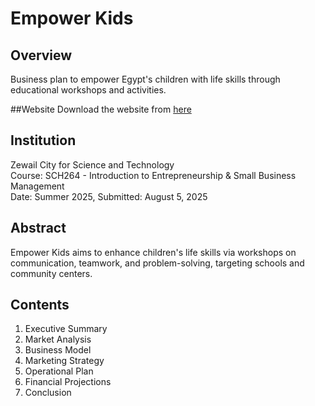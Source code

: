 # Empower Kids

## Overview
Business plan to empower Egypt's children with life skills through educational workshops and activities.

##Website
Download the website from [here](https://drive.google.com/drive/folders/1wxZnbP8C95ChWXClenPZDTa2mPdV7Ph8?usp=drive_link)

## Institution
Zewail City for Science and Technology  
Course: SCH264 - Introduction to Entrepreneurship & Small Business Management    
Date: Summer 2025, Submitted: August 5, 2025

## Abstract
Empower Kids aims to enhance children's life skills via workshops on communication, teamwork, and problem-solving, targeting schools and community centers.

## Contents
1. Executive Summary
2. Market Analysis
3. Business Model
4. Marketing Strategy
5. Operational Plan
6. Financial Projections
7. Conclusion
